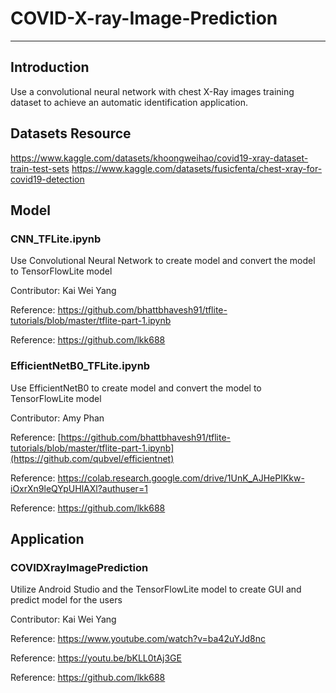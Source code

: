# COVID-X-ray-Image-Prediction
---
## Introduction
Use a convolutional neural network with chest X-Ray images training dataset to achieve an automatic identification application.
## Datasets Resource
https://www.kaggle.com/datasets/khoongweihao/covid19-xray-dataset-train-test-sets
https://www.kaggle.com/datasets/fusicfenta/chest-xray-for-covid19-detection
## Model
### CNN_TFLite.ipynb
Use Convolutional Neural Network to create model and convert the model to TensorFlowLite model

Contributor: Kai Wei Yang

Reference: https://github.com/bhattbhavesh91/tflite-tutorials/blob/master/tflite-part-1.ipynb

Reference: https://github.com/lkk688
### EfficientNetB0_TFLite.ipynb
Use EfficientNetB0 to create model and convert the model to TensorFlowLite model

Contributor: Amy Phan

Reference: [https://github.com/bhattbhavesh91/tflite-tutorials/blob/master/tflite-part-1.ipynb](https://github.com/qubvel/efficientnet)

Reference: https://colab.research.google.com/drive/1UnK_AJHePIKkw-iOxrXn9leQYpUHlAXl?authuser=1

Reference: https://github.com/lkk688
## Application
### COVIDXrayImagePrediction
Utilize Android Studio and the TensorFlowLite model to create GUI and predict model for the users

Contributor: Kai Wei Yang

Reference: https://www.youtube.com/watch?v=ba42uYJd8nc

Reference: https://youtu.be/bKLL0tAj3GE

Reference: https://github.com/lkk688
